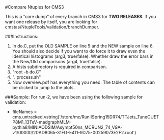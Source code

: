 #Compare Ntuples for CMS3

This is a "core dump" of every branch in CMS3 for **TWO RELEASES**.  If you want one release by itself, you are looking for cmstas/NtupleTools/validation/branchDumper.  

###Instructions:
1. In do.C, put the OLD SAMPLE on line 5 and the NEW sample on line 6.  You should also decide if you want to do force it to draw even the identical histograms (arg3, true/false). Whether draw the error bars in the New/Old comparisons (arg4, true/false).
2. A hists subdirectory is required in comparison. 
3. "root -b do.C"
4. ". process.sh" 
5. Now overview.pdf has everything you need. The table of contents can be clicked to jump to the plots.

###Sample:
For run-2, we have been using the following sample for validation:
 - fileNames = cms.untracked.vstring('/store/mc/RunIISpring15DR74/TTJets_TuneCUETP8M1_13TeV-madgraphMLM-pythia8/MINIAODSIM/Asympt50ns_MCRUN2_74_V9A-v1/00000/20AD8065-31FD-E411-9D75-00259073E2F2.root')
